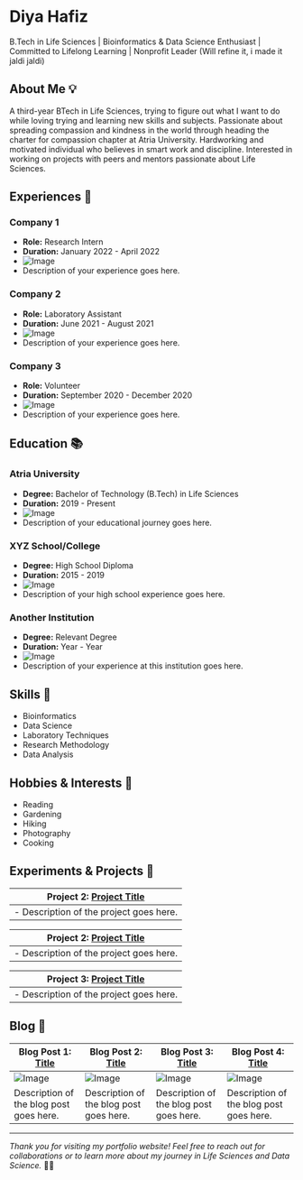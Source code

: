 # Diya Hafiz
B.Tech in Life Sciences | Bioinformatics & Data Science Enthusiast | Committed to Lifelong Learning | Nonprofit Leader
(Will refine it, i made it jaldi jaldi)

## About Me 💡
A third-year BTech in Life Sciences, trying to figure out what I want to do while loving trying and learning new skills and subjects. Passionate about spreading compassion and kindness in the world through heading the charter for compassion chapter at Atria University. Hardworking and motivated individual who believes in smart work and discipline. Interested in working on projects with peers and mentors passionate about Life Sciences.

## Experiences 🚀

### Company 1
- **Role:** Research Intern
- **Duration:** January 2022 - April 2022
- ![Image](insert_image_url_here)
- Description of your experience goes here.

### Company 2
- **Role:** Laboratory Assistant
- **Duration:** June 2021 - August 2021
- ![Image](insert_image_url_here)
- Description of your experience goes here.

### Company 3
- **Role:** Volunteer
- **Duration:** September 2020 - December 2020
- ![Image](insert_image_url_here)
- Description of your experience goes here.

## Education 📚

### Atria University
- **Degree:** Bachelor of Technology (B.Tech) in Life Sciences
- **Duration:** 2019 - Present
- ![Image](insert_image_url_here)
- Description of your educational journey goes here.

### XYZ School/College
- **Degree:** High School Diploma
- **Duration:** 2015 - 2019
- ![Image](insert_image_url_here)
- Description of your high school experience goes here.

### Another Institution
- **Degree:** Relevant Degree
- **Duration:** Year - Year
- ![Image](insert_image_url_here)
- Description of your experience at this institution goes here.

## Skills 💪

- Bioinformatics
- Data Science
- Laboratory Techniques
- Research Methodology
- Data Analysis

## Hobbies & Interests 🎨

- Reading
- Gardening
- Hiking
- Photography
- Cooking

## Experiments & Projects 🔬
| Project 2: [Project Title](insert_project_url_here) | 
| --------------------------------------------------  |  
| - Description of the project goes here.             |            

| Project 2: [Project Title](insert_project_url_here) |
| --------------------------------------------------  |
| - Description of the project goes here.             |

| Project 3: [Project Title](insert_project_url_here) |
| --------------------------------------------------- |
| - Description of the project goes here.             |






## Blog 📝

| Blog Post 1: [Title](insert_blog_url_here) | Blog Post 2: [Title](insert_blog_url_here) | Blog Post 3: [Title](insert_blog_url_here) | Blog Post 4: [Title](insert_blog_url_here) |
| ----------------------------------------- | ----------------------------------------- | ----------------------------------------- | ----------------------------------------- |
| ![Image](insert_image_url_here)            | ![Image](insert_image_url_here)            | ![Image](insert_image_url_here)            | ![Image](insert_image_url_here)            |
| Description of the blog post goes here.    | Description of the blog post goes here.    | Description of the blog post goes here.    | Description of the blog post goes here.    |

---

*Thank you for visiting my portfolio website! Feel free to reach out for collaborations or to learn more about my journey in Life Sciences and Data Science.* 🌱🔬
